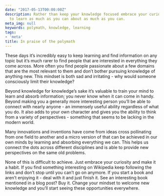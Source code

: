 ```yaml
---
date: "2017-05-13T00:00:00Z"
description: Rather than keep your knowledge focused embrace your curiosity and try
  to learn as much as you can about as much as you can.
meta_img: null
keywords: polymath, knowledge, learning
tags:
- 'meta'
title: In praise of the polymath
---
```


These days it’s incredibly easy to keep learning and find information on any topic but it’s much rarer to find people that are interested in everything they come across. More often you find people passionate about a few domains that are the most relevant to them and don’t bother pursuing knowledge of anything new. This mindset is both sad and irritating - why would someone consciously limit their knowledge?

Beyond knowledge for knowledge’s sake it’s valuable to train your mind to learn and absorb information; you never know when it can come in handy. Beyond making you a generally more interesting person you’ll be able to connect with nearly anyone - an immensely useful ability regardless of what you do. It also adds to your own character and gives you the ability to think from a variety of perspectives - something that seems to be lacking in the modern world.

Many innovations and inventions have come from ideas cross pollinating from one field to another and a micro version of that can be achieved in our own minds by learning and absorbing everything we can. This helps us connect the dots across different disciplines and is able to provide new perspectives on the same old problems.

None of this is difficult to achieve. Just embrace your curiosity and make it a habit. If you find something interesting on Wikipedia keep following the links and don’t stop until you can’t go on anymore. If you start a book and aren’t enjoying it - deal with it and just finish it. See an interesting book mentioned in a blog post? Buy it. Change your mindset to welcome new knowledge and you’ll start seeing these opportunities everywhere.
